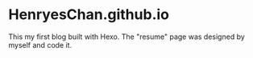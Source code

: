 # HenryesChan.github.io
This my first blog
built with Hexo.
The "resume" page was designed by myself and code it.

